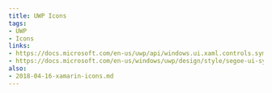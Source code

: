 ```yaml
---
title: UWP Icons
tags: 
- UWP
- Icons
links:
- https://docs.microsoft.com/en-us/uwp/api/windows.ui.xaml.controls.symbol#fields-
- https://docs.microsoft.com/en-us/windows/uwp/design/style/segoe-ui-symbol-font#icon-list
also: 
- 2018-04-16-xamarin-icons.md
---
```

